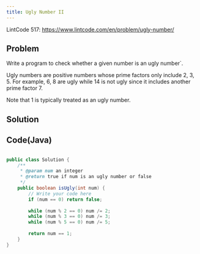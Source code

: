 ```yaml
---
title: Ugly Number II
---
```


LintCode 517: https://www.lintcode.com/en/problem/ugly-number/

Problem
-------



Write a program to check whether a given number is an ugly number`.

Ugly numbers are positive numbers whose prime factors only include 2, 3, 5. For example, 6, 8 are ugly while 14 is not ugly since it includes another prime factor 7.

Note that 1 is typically treated as an ugly number.




Solution
--------


Code(Java)
----------

```java

public class Solution {
    /**
     * @param num an integer
     * @return true if num is an ugly number or false
     */
    public boolean isUgly(int num) {
        // Write your code here
        if (num == 0) return false;
        
        while (num % 2 == 0) num /= 2;
        while (num % 3 == 0) num /= 3;
        while (num % 5 == 0) num /= 5;
        
        return num == 1;
    }
}

```
